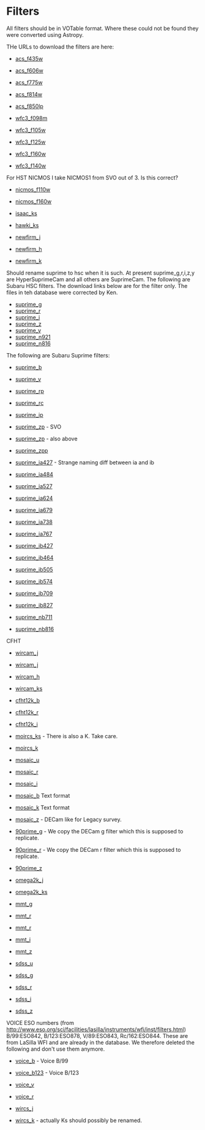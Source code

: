 Filters
==========================================================

All filters should be in VOTable format. Where these could not be found they were converted using Astropy. 

THe URLs to download the filters are here:

- [acs_f435w](http://svo2.cab.inta-csic.es/theory/fps/fps.php?ID=HST/ACS_WFC.F435W_81)
- [acs_f606w](http://svo2.cab.inta-csic.es/theory/fps/fps.php?ID=HST/ACS_WFC.F606W_81)
- [acs_f775w](http://svo2.cab.inta-csic.es/theory/fps/fps.php?ID=HST/ACS_WFC.F775W_81)
- [acs_f814w](http://svo2.cab.inta-csic.es/theory/fps/fps.php?ID=HST/ACS_WFC.F814W_81)
- [acs_f850lp](http://svo2.cab.inta-csic.es/theory/fps/fps.php?ID=HST/ACS_WFC.F850LP_81)

- [wfc3_f098m](http://svo2.cab.inta-csic.es/theory/fps/fps.php?ID=HST/WFC3_IR.F098M)
- [wfc3_f105w](http://svo2.cab.inta-csic.es/theory/fps/fps.php?ID=HST/WFC3_IR.F105W)
- [wfc3_f125w](http://svo2.cab.inta-csic.es/theory/fps/fps.php?ID=HST/WFC3_IR.F125W)
- [wfc3_f160w](http://svo2.cab.inta-csic.es/theory/fps/fps.php?ID=HST/WFC3_IR.F160W)
- [wfc3_f140w](http://svo2.cab.inta-csic.es/theory/fps/fps.php?ID=HST/WFC3_IR.F140W)

For HST NICMOS I take NICMOS1 from SVO out of 3. Is this correct?

- [nicmos_f110w](http://svo2.cab.inta-csic.es/theory/fps/fps.php?ID=HST/NICMOS1.F110W)
- [nicmos_f160w](http://svo2.cab.inta-csic.es/theory/fps/fps.php?ID=HST/NICMOS1.F160W)

- [isaac_ks](http://svo2.cab.inta-csic.es/theory/fps/fps.php?ID=Paranal/ISAAC.Ks)
- [hawki_ks](http://svo2.cab.inta-csic.es/theory/fps/fps.php?ID=Paranal/HAWKI.Ks)

- [newfirm_j](http://svo2.cab.inta-csic.es/theory/fps/fps.php?ID=NOAO/NEWFIRM.JX)
- [newfirm_h](http://svo2.cab.inta-csic.es/theory/fps/fps.php?ID=NOAO/NEWFIRM.HX)
- [newfirm_k](http://svo2.cab.inta-csic.es/theory/fps/fps.php?ID=NOAO/NEWFIRM.KX)


Should rename suprime to hsc when it is such. At present suprime_g,r,i,z,y are HyperSuprimeCam and all others are SuprimeCam. The following are Subaru HSC filters. The download links below are for the filter only. The files in teh database were corrected by Ken.
- [suprime_g](http://svo2.cab.inta-csic.es/theory/fps/fps.php?ID=Subaru/HSC.g_filter)
- [suprime_r](http://svo2.cab.inta-csic.es/theory/fps/fps.php?ID=Subaru/HSC.r_filter)
- [suprime_i](http://svo2.cab.inta-csic.es/theory/fps/fps.php?ID=Subaru/HSC.i_filter)
- [suprime_z](http://svo2.cab.inta-csic.es/theory/fps/fps.php?ID=Subaru/HSC.z_filter)
- [suprime_y](http://svo2.cab.inta-csic.es/theory/fps/fps.php?ID=Subaru/HSC.y_filter)
- [suprime_n921](http://svo2.cab.inta-csic.es/theory/fps/fps.php?ID=Subaru/HSC.NB921_filter)
- [suprime_n816](http://svo2.cab.inta-csic.es/theory/fps/fps.php?ID=Subaru/HSC.NB816_filter)

The following are Subaru Suprime filters:
- [suprime_b](http://svo2.cab.inta-csic.es/theory/fps/fps.php?ID=Subaru/Suprime.B)
- [suprime_v](http://svo2.cab.inta-csic.es/theory/fps/fps.php?ID=Subaru/Suprime.V)
- [suprime_rp](http://svo2.cab.inta-csic.es/theory/fps/fps.php?ID=Subaru/Suprime.SDSS_r)
- [suprime_rc](http://svo2.cab.inta-csic.es/theory/fps/fps.php?ID=Subaru/Suprime.Rc)
- [suprime_ip](http://svo2.cab.inta-csic.es/theory/fps/fps.php?ID=Subaru/Suprime.SDSS_i)
- [suprime_zp](http://svo2.cab.inta-csic.es/theory/fps/fps.php?ID=Subaru/Suprime.SDSS_z) - SVO
- [suprime_zp](http://www.astro.caltech.edu/~capak/filters/z_subaru.res) - also above
- [suprime_zpp](http://www.astro.caltech.edu/~capak/filters/suprime_FDCCD_z.res)

- [suprime_ia427](http://www.astro.caltech.edu/~capak/filters/IB427.SuprimeCam.pb) - Strange naming diff between ia and ib
- [suprime_ia484](http://www.astro.caltech.edu/~capak/filters/IB484.SuprimeCam.pb)
- [suprime_ia527](http://www.astro.caltech.edu/~capak/filters/IB527.SuprimeCam.pb)
- [suprime_ia624](http://www.astro.caltech.edu/~capak/filters/IB624.SuprimeCam.pb)
- [suprime_ia679](http://www.astro.caltech.edu/~capak/filters/IB679.SuprimeCam.pb)
- [suprime_ia738](http://www.astro.caltech.edu/~capak/filters/IB738.SuprimeCam.pb)
- [suprime_ia767](http://www.astro.caltech.edu/~capak/filters/IB767.SuprimeCam.pb)
- [suprime_ib427](http://www.astro.caltech.edu/~capak/filters/IB427.SuprimeCam.pb)
- [suprime_ib464](http://www.astro.caltech.edu/~capak/filters/IB464.SuprimeCam.pb)
- [suprime_ib505](http://www.astro.caltech.edu/~capak/filters/IB505.SuprimeCam.pb)
- [suprime_ib574](http://www.astro.caltech.edu/~capak/filters/IB574.SuprimeCam.pb)
- [suprime_ib709](http://www.astro.caltech.edu/~capak/filters/IB709.SuprimeCam.pb)
- [suprime_ib827](http://www.astro.caltech.edu/~capak/filters/IB827.SuprimeCam.pb)



- [suprime_nb711](http://svo2.cab.inta-csic.es/theory/fps/fps.php?ID=Subaru/Suprime.NB711)
- [suprime_nb816](http://svo2.cab.inta-csic.es/theory/fps/fps.php?ID=Subaru/Suprime.NB816)


CFHT
- [wircam_j](http://svo2.cab.inta-csic.es/theory/fps/fps.php?ID=CFHT/Wircam.Y)
- [wircam_j](http://svo2.cab.inta-csic.es/theory/fps/fps.php?ID=CFHT/Wircam.J)
- [wircam_h](http://svo2.cab.inta-csic.es/theory/fps/fps.php?ID=CFHT/Wircam.H)
- [wircam_ks](http://svo2.cab.inta-csic.es/theory/fps/fps.php?ID=CFHT/Wircam.Ks)

- [cfht12k_b](http://svo2.cab.inta-csic.es/theory/fps/fps.php?ID=CFHT/CFH12k.B)
- [cfht12k_r](http://svo2.cab.inta-csic.es/theory/fps/fps.php?ID=CFHT/CFH12k.R)
- [cfht12k_i](http://svo2.cab.inta-csic.es/theory/fps/fps.php?ID=CFHT/CFH12k.I)

- [moircs_ks](http://svo2.cab.inta-csic.es/theory/fps/fps.php?ID=Subaru/MOIRCS.Ks) - There is also a K. Take care.
- [moircs_k](http://svo2.cab.inta-csic.es/theory/fps/fps.php?ID=Subaru/MOIRCS.K)

- [mosaic_u](http://svo2.cab.inta-csic.es/theory/fps/fps.php?ID=KPNO/Mosaic.U)
- [mosaic_r](http://svo2.cab.inta-csic.es/theory/fps/fps.php?ID=KPNO/Mosaic.R)
- [mosaic_i](http://svo2.cab.inta-csic.es/theory/fps/fps.php?ID=KPNO/Mosaic.I)
- [mosaic_b](http://www.noao.edu/noao/noaodeep/BWfilter.dat) Text format
- [mosaic_k](http://www.noao.edu/kpno/manuals/onis/ksfilt.txt) Text format
- [mosaic_z](http://svo2.cab.inta-csic.es/theory/fps/fps.php?ID=KPNO/MOSAIC.zd_DECam) - DECam like for Legacy survey.	


- [90prime_g]() - We copy the DECam g filter which this is supposed to replicate.
- [90prime_r]() - We copy the DECam r filter which this is supposed to replicate.
- [90prime_z](http://svo2.cab.inta-csic.es/theory/fps/fps.php?ID=BOK/90prime.sdss_z)


- [omega2k_j](http://svo2.cab.inta-csic.es/theory/fps/fps.php?ID=CAHA/Omega2000.J)
- [omega2k_ks](http://svo2.cab.inta-csic.es/theory/fps/fps.php?ID=CAHA/Omega2000.Ks)

- [mmt_g](http://svo2.cab.inta-csic.es/theory/fps/fps.php?ID=MMT/MegaCam.u_MMT)
- [mmt_r](http://svo2.cab.inta-csic.es/theory/fps/fps.php?ID=MMT/MegaCam.g_MMT)
- [mmt_r](http://svo2.cab.inta-csic.es/theory/fps/fps.php?ID=MMT/MegaCam.r_MMT)
- [mmt_i](http://svo2.cab.inta-csic.es/theory/fps/fps.php?ID=MMT/MegaCam.i_MMT)
- [mmt_z](http://svo2.cab.inta-csic.es/theory/fps/fps.php?ID=MMT/MegaCam.z_MMT)

- [sdss_u](http://svo2.cab.inta-csic.es/theory/fps/fps.php?ID=SLOAN/SDSS.u)
- [sdss_g](http://svo2.cab.inta-csic.es/theory/fps/fps.php?ID=SLOAN/SDSS.g)
- [sdss_r](http://svo2.cab.inta-csic.es/theory/fps/fps.php?ID=SLOAN/SDSS.r)
- [sdss_i](http://svo2.cab.inta-csic.es/theory/fps/fps.php?ID=SLOAN/SDSS.i)
- [sdss_z](http://svo2.cab.inta-csic.es/theory/fps/fps.php?ID=SLOAN/SDSS.z)

VOICE ESO numbers (from http://www.eso.org/sci/facilities/lasilla/instruments/wfi/inst/filters.html) B/99:ESO842, B/123:ESO878, V/89:ESO843, Rc/162:ESO844.
These are from LaSilla WFI and are already in the database. We therefore deleted the following and don't use them anymore.
- [voice_b](http://svo2.cab.inta-csic.es/theory/fps/fps.php?ID=LaSilla/WFI.ESO842) - Voice B/99
- [voice_b123](http://svo2.cab.inta-csic.es/theory/fps/fps.php?ID=LaSilla/WFI.ESO878) - Voice B/123
- [voice_v](http://svo2.cab.inta-csic.es/theory/fps/fps.php?ID=LaSilla/WFI.ESO843)
- [voice_r](http://svo2.cab.inta-csic.es/theory/fps/fps.php?ID=LaSilla/WFI.ESO844)

- [wircs_j](http://svo2.cab.inta-csic.es/theory/fps/fps.php?ID=P200/WIRC.Jcont)
- [wircs_k](http://svo2.cab.inta-csic.es/theory/fps/fps.php?ID=P200/WIRC.Ks) - actually Ks should possibly be renamed.

